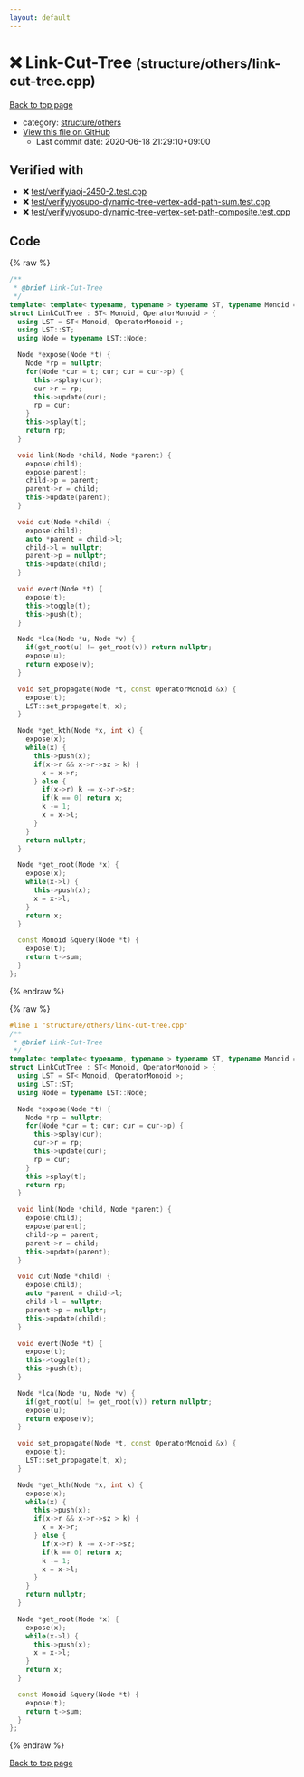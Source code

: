 ```yaml
---
layout: default
---
```


<!-- mathjax config similar to math.stackexchange -->
<script type="text/javascript" async
  src="https://cdnjs.cloudflare.com/ajax/libs/mathjax/2.7.5/MathJax.js?config=TeX-MML-AM_CHTML">
</script>
<script type="text/x-mathjax-config">
  MathJax.Hub.Config({
    TeX: { equationNumbers: { autoNumber: "AMS" }},
    tex2jax: {
      inlineMath: [ ['$','$'] ],
      processEscapes: true
    },
    "HTML-CSS": { matchFontHeight: false },
    displayAlign: "left",
    displayIndent: "2em"
  });
</script>

<script type="text/javascript" src="https://cdnjs.cloudflare.com/ajax/libs/jquery/3.4.1/jquery.min.js"></script>
<script src="https://cdn.jsdelivr.net/npm/jquery-balloon-js@1.1.2/jquery.balloon.min.js" integrity="sha256-ZEYs9VrgAeNuPvs15E39OsyOJaIkXEEt10fzxJ20+2I=" crossorigin="anonymous"></script>
<script type="text/javascript" src="../../../assets/js/copy-button.js"></script>
<link rel="stylesheet" href="../../../assets/css/copy-button.css" />


# :x: Link-Cut-Tree <small>(structure/others/link-cut-tree.cpp)</small>

<a href="../../../index.html">Back to top page</a>

* category: <a href="../../../index.html#40d73e22b7d986e3399449c25c8b23a1">structure/others</a>
* <a href="{{ site.github.repository_url }}/blob/master/structure/others/link-cut-tree.cpp">View this file on GitHub</a>
    - Last commit date: 2020-06-18 21:29:10+09:00




## Verified with

* :x: <a href="../../../verify/test/verify/aoj-2450-2.test.cpp.html">test/verify/aoj-2450-2.test.cpp</a>
* :x: <a href="../../../verify/test/verify/yosupo-dynamic-tree-vertex-add-path-sum.test.cpp.html">test/verify/yosupo-dynamic-tree-vertex-add-path-sum.test.cpp</a>
* :x: <a href="../../../verify/test/verify/yosupo-dynamic-tree-vertex-set-path-composite.test.cpp.html">test/verify/yosupo-dynamic-tree-vertex-set-path-composite.test.cpp</a>


## Code

<a id="unbundled"></a>
{% raw %}
```cpp
/**
 * @brief Link-Cut-Tree
 */
template< template< typename, typename > typename ST, typename Monoid = int, typename OperatorMonoid = Monoid >
struct LinkCutTree : ST< Monoid, OperatorMonoid > {
  using LST = ST< Monoid, OperatorMonoid >;
  using LST::ST;
  using Node = typename LST::Node;

  Node *expose(Node *t) {
    Node *rp = nullptr;
    for(Node *cur = t; cur; cur = cur->p) {
      this->splay(cur);
      cur->r = rp;
      this->update(cur);
      rp = cur;
    }
    this->splay(t);
    return rp;
  }

  void link(Node *child, Node *parent) {
    expose(child);
    expose(parent);
    child->p = parent;
    parent->r = child;
    this->update(parent);
  }

  void cut(Node *child) {
    expose(child);
    auto *parent = child->l;
    child->l = nullptr;
    parent->p = nullptr;
    this->update(child);
  }

  void evert(Node *t) {
    expose(t);
    this->toggle(t);
    this->push(t);
  }

  Node *lca(Node *u, Node *v) {
    if(get_root(u) != get_root(v)) return nullptr;
    expose(u);
    return expose(v);
  }

  void set_propagate(Node *t, const OperatorMonoid &x) {
    expose(t);
    LST::set_propagate(t, x);
  }

  Node *get_kth(Node *x, int k) {
    expose(x);
    while(x) {
      this->push(x);
      if(x->r && x->r->sz > k) {
        x = x->r;
      } else {
        if(x->r) k -= x->r->sz;
        if(k == 0) return x;
        k -= 1;
        x = x->l;
      }
    }
    return nullptr;
  }

  Node *get_root(Node *x) {
    expose(x);
    while(x->l) {
      this->push(x);
      x = x->l;
    }
    return x;
  }

  const Monoid &query(Node *t) {
    expose(t);
    return t->sum;
  }
};

```
{% endraw %}

<a id="bundled"></a>
{% raw %}
```cpp
#line 1 "structure/others/link-cut-tree.cpp"
/**
 * @brief Link-Cut-Tree
 */
template< template< typename, typename > typename ST, typename Monoid = int, typename OperatorMonoid = Monoid >
struct LinkCutTree : ST< Monoid, OperatorMonoid > {
  using LST = ST< Monoid, OperatorMonoid >;
  using LST::ST;
  using Node = typename LST::Node;

  Node *expose(Node *t) {
    Node *rp = nullptr;
    for(Node *cur = t; cur; cur = cur->p) {
      this->splay(cur);
      cur->r = rp;
      this->update(cur);
      rp = cur;
    }
    this->splay(t);
    return rp;
  }

  void link(Node *child, Node *parent) {
    expose(child);
    expose(parent);
    child->p = parent;
    parent->r = child;
    this->update(parent);
  }

  void cut(Node *child) {
    expose(child);
    auto *parent = child->l;
    child->l = nullptr;
    parent->p = nullptr;
    this->update(child);
  }

  void evert(Node *t) {
    expose(t);
    this->toggle(t);
    this->push(t);
  }

  Node *lca(Node *u, Node *v) {
    if(get_root(u) != get_root(v)) return nullptr;
    expose(u);
    return expose(v);
  }

  void set_propagate(Node *t, const OperatorMonoid &x) {
    expose(t);
    LST::set_propagate(t, x);
  }

  Node *get_kth(Node *x, int k) {
    expose(x);
    while(x) {
      this->push(x);
      if(x->r && x->r->sz > k) {
        x = x->r;
      } else {
        if(x->r) k -= x->r->sz;
        if(k == 0) return x;
        k -= 1;
        x = x->l;
      }
    }
    return nullptr;
  }

  Node *get_root(Node *x) {
    expose(x);
    while(x->l) {
      this->push(x);
      x = x->l;
    }
    return x;
  }

  const Monoid &query(Node *t) {
    expose(t);
    return t->sum;
  }
};

```
{% endraw %}

<a href="../../../index.html">Back to top page</a>

